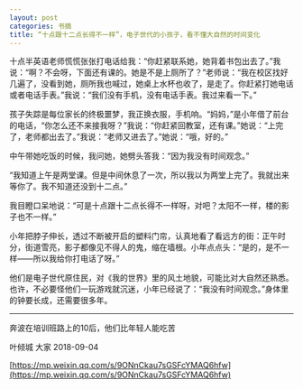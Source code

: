 ```yaml
---
layout: post
categories: 书摘
title: “十点跟十二点长得不一样”，电子世代的小孩子，看不懂大自然的时间变化
---
```


十点半英语老师慌慌张张打电话给我：“你赶紧联系她，她背着书包出去了。”我说：“啊？不会呀，下面还有课的。她是不是上厕所了？”老师说：“我在校区找好几遍了，没看到她，厕所我也喊过，她桌上水杯也收了，是走了。你赶紧打她电话或者电话手表。”我说：“我们没有手机，没有电话手表。我过来看一下。”

孩子失踪是每位家长的终极噩梦，我正换衣服，手机响。“妈妈，”是小年借了前台的电话，“你怎么还不来接我呀？”我说：“你赶紧回教室，还有课。”她说：“上完了，老师都出去了。”我说：“老师又进去了。”她说：“哦，好的。”

中午带她吃饭的时候，我问她，她劈头答我：“因为我没有时间观念。”

“我知道上午是两堂课。但是中间休息了一次，所以我以为两堂上完了。我就出来等你了。我不知道还没到十二点。”

我目瞪口呆地说：“可是十点跟十二点长得不一样呀，对吧？太阳不一样，楼的影子也不一样。”

小年把脖子伸长，透过不断被开启的塑料门帘，认真地看了看远方的街：正午时分，街道雪亮，影子都像见不得人的鬼，缩在墙根。小年点点头：“是的，是不一样——所以我给你打电话了呀。”

他们是电子世代原住民，对《我的世界》里的风土地貌，可能比对大自然还熟悉。也许，不必要怪他们一玩游戏就沉迷，小年已经说了：“我没有时间观念。”身体里的钟要长成，还需要很多年。

---

奔波在培训班路上的10后，他们比年轻人能吃苦

叶倾城  大家  2018-09-04

[https://mp.weixin.qq.com/s/9ONnCkau7sGSFcYMAQ6hfw](https://mp.weixin.qq.com/s/9ONnCkau7sGSFcYMAQ6hfw)